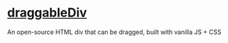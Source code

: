 # [draggableDiv](https://madrdraggablediv.netlify.app/)
An open-source HTML div that can be dragged, built with vanilla JS + CSS
